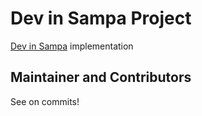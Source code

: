 # Dev in Sampa Project

[Dev in Sampa](http://www.devinsamp.com.br) implementation

## Maintainer and Contributors

See on commits!
